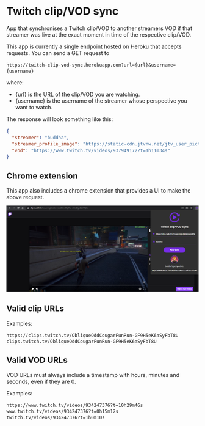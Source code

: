 # Twitch clip/VOD sync
App that synchronises a Twitch clip/VOD to another streamers VOD if that streamer was live at the exact moment in time of the respective clip/VOD.

This app is currently a single endpoint hosted on Heroku that accepts requests. You can send a GET request to 

```
https://twitch-clip-vod-sync.herokuapp.com?url={url}&username={username}
```
where:

* {url} is the URL of the clip/VOD you are watching.
* {username} is the username of the streamer whose perspective you want to watch.

The response will look something like this:

```json
{
  "streamer": "buddha",
  "streamer_profile_image": "https://static-cdn.jtvnw.net/jtv_user_pictures/65187ee1-0ca2-447f-9477-9a08c1598603-profile_image-300x300.png",
  "vod": "https://www.twitch.tv/videos/937949172?t=1h11m34s"
}
```

## Chrome extension
This app also includes a chrome extension that provides a UI to make the above request.

![extension](chrome-extension/images/extension.png)

## Valid clip URLs
Examples:

```
https://clips.twitch.tv/ObliqueOddCougarFunRun-GF9H5eK6aSyFbT8U
clips.twitch.tv/ObliqueOddCougarFunRun-GF9H5eK6aSyFbT8U
```

## Valid VOD URLs
VOD URLs must always include a timestamp with hours, minutes and seconds, even if they are 0.

Examples:

```
https://www.twitch.tv/videos/934247376?t=10h29m46s
www.twitch.tv/videos/934247376?t=0h15m12s
twitch.tv/videos/934247376?t=1h0m10s
```
